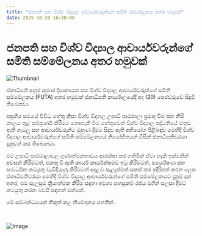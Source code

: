 ```yaml
---
title: "ජනපති සහ විශ්ව විද්‍යාල ආචාර්යවරුන්ගේ සමිති සම්මේලනය අතර හමුවක්"
date: 2025-10-20 16:30:00
---
```


# ජනපති සහ විශ්ව විද්‍යාල ආචාර්යවරුන්ගේ සමිති සම්මේලනය අතර හමුවක්

![Thumbnail](https://helakuru.sgp1.cdn.digitaloceanspaces.com/esana/images/lib/anura-president-uni-i.jpg)

ජනාධිපති අනුර කුමාර දිසානායක සහ විශ්ව විද්‍යාල ආචාර්යවරුන්ගේ සමිති සම්මේලනය (FUTA) අතර හමුවක් ජනාධිපති කාර්යාලයේදී අද (20) පෙරවරුවේ සිදුවී තිබෙනවා.

පසුගිය සමයේ විවිධ හේතු නිසා විශ්ව විද්‍යාල උපාධි පාඨමාලා ප්‍රමාද වීම සහ නිසි කාලය තුළ සම්පූර්ණ කිරීමට නොහැකි වීම හේතුවෙන් විශ්ව විද්‍යාල පද්ධතියේ මතුව ඇති ගැටලු සහ ආචාර්යවරුන්ට මුහුණ දීමට සිදුව ඇති අභියෝග පිළිබඳව මෙහිදී විශ්ව විද්‍යාල ආචාර්යවරුන්ගේ සමිති සම්මේලනයේ නියෝජිතයන් විසින් ජනාධිපතිවරයා දැනුවත් කර තිබෙනවා.

එම උපාධි පාඨමාලාවල ගුණාත්මකභාවය ආරක්ෂා කර ගනිමින් ඒවා හැකි ඉක්මනින් අවසන් කිරීමටත්, එකතු වී ඇති කාර්ය කාර්යක්ෂමව ඉටු කිරීමටත්, පර්යේෂණ සහ සංවර්ධන කටයුතු වැඩිදියුණු කිරීමටත් අදාළව සැලැස්මක් සකස් කර ඉදිරිපත් කරන ලෙස ජනාධිපතිවරයා මෙහිදී විශ්ව විද්‍යාල ආචාර්යවරුන්ගේ සමිති සම්මේලනයට දැනුම් දුන් අතර, එම සැලසුම ක්‍රියාත්මක කිරීම සඳහා අවශ්‍ය පහසුකම් රජය මගින් සලසා දීමට කටයුතු කරන බවයි සඳහන් වන්නේ.

මේ සම්බන්ධයෙන් නිකුත් කළ නිවේදනය පහතින්.

 

![Image](https://helakuru.sgp1.cdn.digitaloceanspaces.com/esana/images/68f60b9e25c56pdf_page_0.jpeg)

